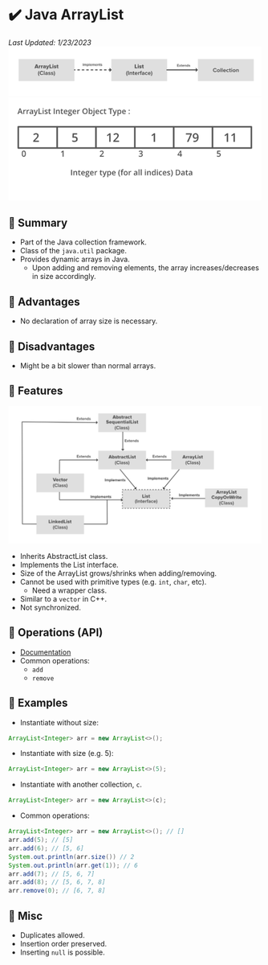 # :heavy_check_mark: Java ArrayList
*Last Updated: 1/23/2023*
![Image of how an ArrayList interacts with classes](../../images/data-structures/linear/array/arraylist-class-diagram.png)
![Image of how an ArrayList object looks like](../../images/data-structures/linear/array/arraylist-illustration.png)

## :round_pushpin: Summary
- Part of the Java collection framework.
- Class of the `java.util` package.
- Provides dynamic arrays in Java.
  - Upon adding and removing elements, the array increases/decreases in size accordingly.

## :round_pushpin: Advantages
- No declaration of array size is necessary.

## :round_pushpin: Disadvantages
- Might be a bit slower than normal arrays.

## :round_pushpin: Features
![Image of how an extended ArrayList diagram](../../images/data-structures/linear/array/arraylist-class-diagram-extended.png)
- Inherits AbstractList class.
- Implements the List interface.
- Size of the ArrayList grows/shrinks when adding/removing.
- Cannot be used with primitive types (e.g. `int`, `char`, etc).
  - Need a wrapper class.
- Similar to a `vector` in C++.
- Not synchronized.

## :round_pushpin: Operations (API)
- [Documentation](https://docs.oracle.com/javase/8/docs/api/java/util/ArrayList.html)
- Common operations:
  - `add`
  - `remove`

## :round_pushpin: Examples
- Instantiate without size:
```java
ArrayList<Integer> arr = new ArrayList<>();
```

- Instantiate with size (e.g. 5):
```java
ArrayList<Integer> arr = new ArrayList<>(5);
```

- Instantiate with another collection, `c`.
```java
ArrayList<Integer> arr = new ArrayList<>(c);
```

- Common operations:
```java
ArrayList<Integer> arr = new ArrayList<>(); // []
arr.add(5); // [5]
arr.add(6); // [5, 6]
System.out.println(arr.size()) // 2
System.out.println(arr.get(1)); // 6
arr.add(7); // [5, 6, 7]
arr.add(8); // [5, 6, 7, 8]
arr.remove(0); // [6, 7, 8]
```

## :round_pushpin: Misc
- Duplicates allowed.
- Insertion order preserved.
- Inserting `null` is possible.
